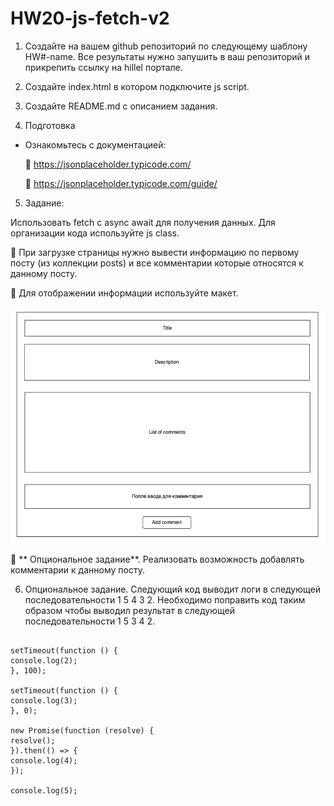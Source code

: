 # HW20-js-fetch-v2

1. Создайте на вашем github репозиторий по следующему шаблону HW#-name. Все результаты нужно запушить в ваш репозиторий и прикрепить ссылку на hillel портале.

2. Создайте index.html в котором подключите js script.

3. Создайте README.md с описанием задания.

4. Подготовка

- Ознакомьтесь с документацией:

  :black_square_button: https://jsonplaceholder.typicode.com/

  :black_square_button: https://jsonplaceholder.typicode.com/guide/

5. Задание:

Использовать fetch с async await для получения данных. Для организации кода используйте js class.

:black_square_button: При загрузке страницы нужно вывести информацию по первому посту (из коллекции posts) и все комментарии которые относятся к данному посту.

:black_square_button: Для отображении информации используйте макет.

![Макет поста](img/form.jpg 'Так должна выглядеть пост')

:black_square_button: ** Опциональное задание**. Реализовать возможность добавлять комментарии к данному посту.

6. Опциональное задание. Следующий код выводит логи в следующей последовательности 1 5 4 3 2. Необходимо поправить код таким образом чтобы выводил результат в следующей последовательности 1 5 3 4 2.

```console.log(1);

setTimeout(function () {
console.log(2);
}, 100);

setTimeout(function () {
console.log(3);
}, 0);

new Promise(function (resolve) {
resolve();
}).then(() => {
console.log(4);
});

console.log(5);
```
